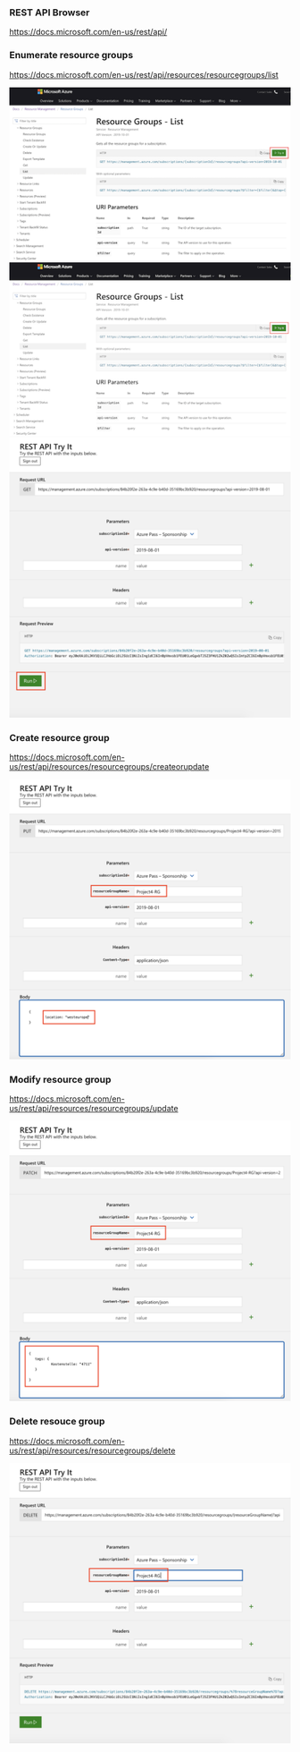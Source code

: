 ### REST API Browser
https://docs.microsoft.com/en-us/rest/api/


### Enumerate resource groups
https://docs.microsoft.com/en-us/rest/api/resources/resourcegroups/list

[comment]: <> (1024 pixel horizontal)
[comment]: <> (This is a comment)
![](img/RestListRgTryIt.png)
![](img/RestListRgTryIt512.png)
![REST list](img/RestListRg.png)


### Create resource group
https://docs.microsoft.com/en-us/rest/api/resources/resourcegroups/createorupdate

![REST create](img/RestCreateRg.png)


### Modify resource group
https://docs.microsoft.com/en-us/rest/api/resources/resourcegroups/update

![REST update](img/RestUpdateRg.png)


### Delete resouce group
https://docs.microsoft.com/en-us/rest/api/resources/resourcegroups/delete

![REST delete](img/RestDeleteRg.png)
